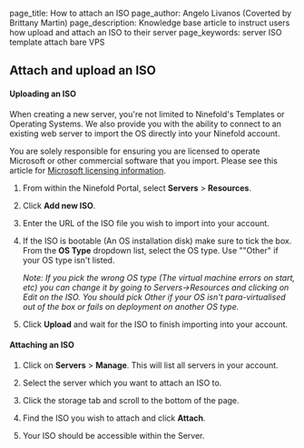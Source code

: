 page_title:       How to attach an ISO
page_author:      Angelo Livanos (Coverted by Brittany Martin)
page_description: Knowledge base article to instruct users how upload and attach an ISO to their server
page_keywords:    server ISO template attach bare VPS

## Attach and upload an ISO

#### Uploading an ISO 

When creating a new server, you're not limited to Ninefold's Templates or Operating Systems. We also provide you with the ability to connect to an existing web server to import the OS directly into your Ninefold account.

You are solely responsible for ensuring you are licensed to operate Microsoft or other commercial software that you import. Please see this article for [Microsoft licensing information](microsoft_licensing_can_i_use_my_existing_software_and_licenses_on_ninefold.md).

1. From within the Ninefold Portal, select __Servers__ > __Resources__.

2. Click __Add new ISO__.

3. Enter the URL of the ISO file you wish to import into your account.

4. If the ISO is bootable (An OS installation disk) make sure to tick the box. From the __OS Type__ dropdown list, select the OS type. Use ""Other" if your OS type isn't listed.

	_Note: If you pick the wrong OS type (The virtual machine errors on start, etc) you can change it by going to Servers->Resources and clicking on Edit on the ISO. You should pick Other if your OS isn't para-virtualised out of the box or fails 	on deployment on another OS type._

5. Click __Upload__ and wait for the ISO to finish importing into your account.

#### Attaching an ISO 

1. Click on __Servers__ > __Manage__. This will list all servers in your account.

2. Select the server which you want to attach an ISO to.

3. Click the storage tab and scroll to the bottom of the page.

4. Find the ISO you wish to attach and click __Attach__.

5. Your ISO should be accessible within the Server.
